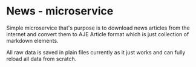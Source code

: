# News - microservice

Simple microservice that's purpose is to download news articles from the internet and convert them to AJE Article format which is just collection of markdown elements.

All raw data is saved in plain files currently as it just works and can fully reload all data from scratch.
